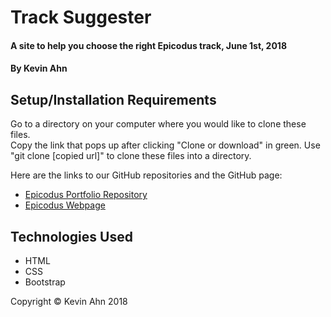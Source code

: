 # Track Suggester

#### A site to help you choose the right Epicodus track, June 1st, 2018

#### By Kevin Ahn

## Setup/Installation Requirements
Go to a directory on your computer where you would like to clone these files.  
Copy the link that pops up after clicking "Clone or download" in green. 
Use "git clone [copied url]" to clone these files into a directory.  

Here are the links to our GitHub repositories and the GitHub page:  

* [Epicodus Portfolio Repository](https://github.com/kevinahn7/track-suggester)  
* [Epicodus Webpage](https://kevinahn7.github.io/track-suggester)

## Technologies Used
* HTML  
* CSS  
* Bootstrap   

Copyright © Kevin Ahn 2018